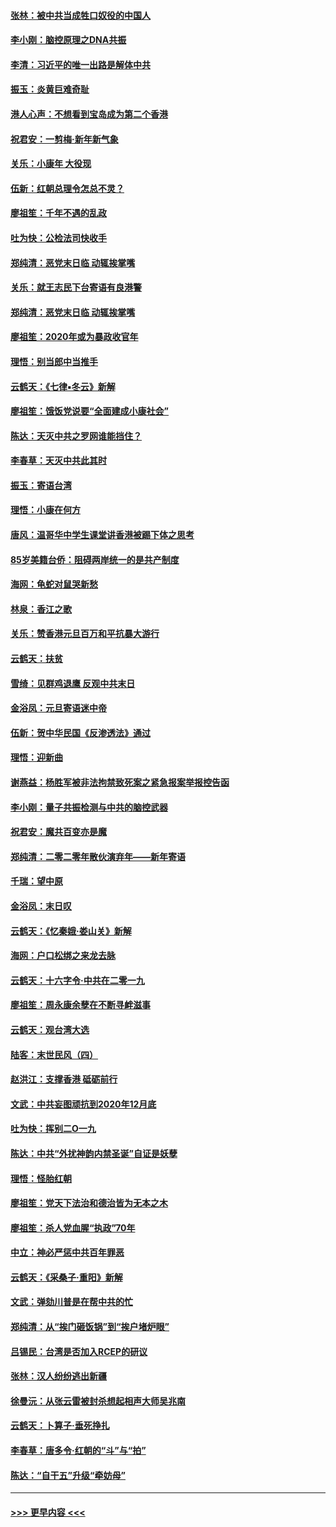 #### [张林：被中共当成牲口奴役的中国人](../pages/nsc993/n11782397.md?t=01110244) 
#### [李小刚：脑控原理之DNA共振](../pages/nsc993/n11780962.md?t=01110244) 
#### [李清：习近平的唯一出路是解体中共](../pages/nsc993/n11780866.md?t=01110244) 
#### [振玉：炎黄巨难奇耻](../pages/nsc993/n11779632.md?t=01110244) 
#### [港人心声：不想看到宝岛成为第二个香港](../pages/nsc993/n11778817.md?t=01110244) 
#### [祝君安：一剪梅‧新年新气象](../pages/nsc993/n11776340.md?t=01110244) 
#### [关乐：小康年 大役现](../pages/nsc993/n11774213.md?t=01110244) 
#### [伍新：红朝总理令怎总不灵？](../pages/nsc993/n11770813.md?t=01110244) 
#### [廖祖笙：千年不遇的乱政](../pages/nsc993/n11770373.md?t=01110244) 
#### [吐为快：公检法司快收手](../pages/nsc993/n11770359.md?t=01110244) 
#### [郑纯清：恶党末日临 动辄挨掌嘴](../pages/nsc993/n11769912.md?t=01110244) 
#### [关乐：就王志民下台寄语有良港警](../pages/nsc993/n11769903.md?t=01110244) 
#### [郑纯清：恶党末日临 动辄挨掌嘴](../pages/nsc993/n11769356.md?t=01110244) 
#### [廖祖笙：2020年或为暴政收官年](../pages/nsc993/n11768216.md?t=01110244) 
#### [理悟：别当郎中当推手](../pages/nsc993/n11768243.md?t=01110244) 
#### [云鹤天：《七律▪冬云》新解](../pages/nsc993/n11768204.md?t=01110244) 
#### [廖祖笙：饿饭党说要“全面建成小康社会”](../pages/nsc993/n11767482.md?t=01110244) 
#### [陈达：天灭中共之罗网谁能挡住？](../pages/nsc993/n11767465.md?t=01110244) 
#### [李春草：天灭中共此其时](../pages/nsc993/n11767452.md?t=01110244) 
#### [振玉：寄语台湾](../pages/nsc993/n11767432.md?t=01110244) 
#### [理悟：小康在何方](../pages/nsc993/n11767394.md?t=01110244) 
#### [唐风：温哥华中学生课堂讲香港被踢下体之思考](../pages/nsc993/n11766848.md?t=01110244) 
#### [85岁美籍台侨：阻碍两岸统一的是共产制度](../pages/nsc993/n11765043.md?t=01110244) 
#### [海网：龟蛇对鼠哭新愁](../pages/nsc993/n11764895.md?t=01110244) 
#### [林泉：香江之歌](../pages/nsc993/n11764415.md?t=01110244) 
#### [关乐：赞香港元旦百万和平抗暴大游行](../pages/nsc993/n11764382.md?t=01110244) 
#### [云鹤天：扶贫](../pages/nsc993/n11764245.md?t=01110244) 
#### [雪绮：见群鸡退鹰  反观中共末日](../pages/nsc993/n11762112.md?t=01110244) 
#### [金浴凤：元旦寄语迷中帝](../pages/nsc993/n11761788.md?t=01110244) 
#### [伍新：贺中华民国《反渗透法》通过](../pages/nsc993/n11761994.md?t=01110244) 
#### [理悟：迎新曲](../pages/nsc993/n11761152.md?t=01110244) 
#### [谢燕益：杨胜军被非法拘禁致死案之紧急报案举报控告函](../pages/nsc993/n11756134.md?t=01110244) 
#### [李小刚：量子共振检测与中共的脑控武器](../pages/nsc993/n11754518.md?t=01110244) 
#### [祝君安：魔共百变亦是魔](../pages/nsc993/n11754469.md?t=01110244) 
#### [郑纯清：二零二零年散伙演弃年——新年寄语](../pages/nsc993/n11754195.md?t=01110244) 
#### [千瑞：望中原](../pages/nsc993/n11754159.md?t=01110244) 
#### [金浴凤：末日叹](../pages/nsc993/n11752359.md?t=01110244) 
#### [云鹤天：《忆秦娥‧娄山关》新解](../pages/nsc993/n11752348.md?t=01110244) 
#### [海网：户口松绑之来龙去脉](../pages/nsc993/n11752328.md?t=01110244) 
#### [云鹤天：十六字令‧中共在二零一九](../pages/nsc993/n11752305.md?t=01110244) 
#### [廖祖笙：周永康余孽在不断寻衅滋事](../pages/nsc993/n11751013.md?t=01110244) 
#### [云鹤天：观台湾大选](../pages/nsc993/n11751007.md?t=01110244) 
#### [陆客：末世民风（四）](../pages/nsc993/n11749203.md?t=01110244) 
#### [赵洪江：支撑香港 砥砺前行](../pages/nsc993/n11748482.md?t=01110244) 
#### [文武：中共妄图顽抗到2020年12月底](../pages/nsc993/n11748446.md?t=01110244) 
#### [吐为快：挥别二O一九](../pages/nsc993/n11748411.md?t=01110244) 
#### [陈达：中共“外扰神韵内禁圣诞”自证是妖孽](../pages/nsc993/n11748226.md?t=01110244) 
#### [理悟：怪胎红朝](../pages/nsc993/n11748206.md?t=01110244) 
#### [廖祖笙：党天下法治和德治皆为无本之木](../pages/nsc993/n11748135.md?t=01110244) 
#### [廖祖笙：杀人党血腥“执政”70年](../pages/nsc993/n11745144.md?t=01110244) 
#### [中立：神必严惩中共百年罪恶](../pages/nsc993/n11744970.md?t=01110244) 
#### [云鹤天：《采桑子‧重阳》新解](../pages/nsc993/n11744948.md?t=01110244) 
#### [文武：弹劾川普是在帮中共的忙](../pages/nsc993/n11744758.md?t=01110244) 
#### [郑纯清：从“挨门砸饭锅”到“挨户堵炉眼”](../pages/nsc993/n11744745.md?t=01110244) 
#### [吕锡民：台湾是否加入RCEP的研议](../pages/nsc993/n11744701.md?t=01110244) 
#### [张林：汉人纷纷逃出新疆](../pages/nsc993/n11743530.md?t=01110244) 
#### [徐曼沅：从张云雷被封杀想起相声大师吴兆南](../pages/nsc993/n11741816.md?t=01110244) 
#### [云鹤天：卜算子‧垂死挣扎](../pages/nsc993/n11739956.md?t=01110244) 
#### [李春草：唐多令‧红朝的“斗”与“拍”](../pages/nsc993/n11739830.md?t=01110244) 
#### [陈达：“自干五”升级“牵妨母”](../pages/nsc993/n11739724.md?t=01110244) 

----
#### [ >>> 更早内容 <<< ](../indexes/nsc993-earlier.md)
